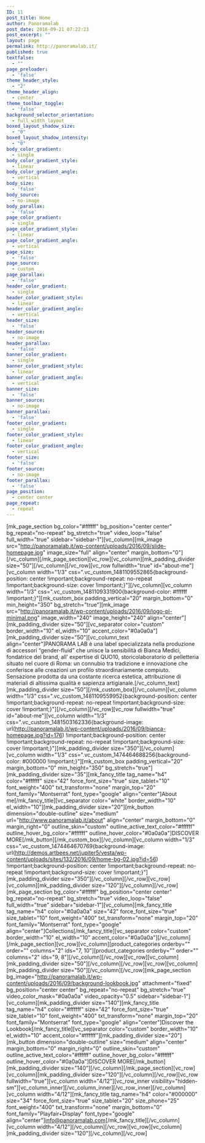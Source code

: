 ```yaml
---
ID: 11
post_title: Home
author: Panoramalab
post_date: 2016-09-21 07:22:23
post_excerpt: ""
layout: page
permalink: http://panoramalab.it/
published: true
textfalse:
  - ""
page_preloader:
  - 'false'
theme_header_style:
  - "2"
theme_header_align:
  - center
theme_toolbar_toggle:
  - 'false'
background_selector_orientation:
  - full_width_layout
boxed_layout_shadow_size:
  - "0"
boxed_layout_shadow_intensity:
  - "0"
body_color_gradient:
  - single
body_color_gradient_style:
  - linear
body_color_gradient_angle:
  - vertical
body_size:
  - 'false'
body_source:
  - no-image
body_parallax:
  - 'false'
page_color_gradient:
  - single
page_color_gradient_style:
  - linear
page_color_gradient_angle:
  - vertical
page_size:
  - 'false'
page_source:
  - custom
page_parallax:
  - 'false'
header_color_gradient:
  - single
header_color_gradient_style:
  - linear
header_color_gradient_angle:
  - vertical
header_size:
  - 'false'
header_source:
  - no-image
header_parallax:
  - 'false'
banner_color_gradient:
  - single
banner_color_gradient_style:
  - linear
banner_color_gradient_angle:
  - vertical
banner_size:
  - 'false'
banner_source:
  - no-image
banner_parallax:
  - 'false'
footer_color_gradient:
  - single
footer_color_gradient_style:
  - linear
footer_color_gradient_angle:
  - vertical
footer_size:
  - 'false'
footer_source:
  - no-image
footer_parallax:
  - 'false'
page_position:
  - center center
page_repeat:
  - repeat
---
```

[mk_page_section bg_color="#ffffff" bg_position="center center" bg_repeat="no-repeat" bg_stretch="true" video_loop="false" full_width="true" sidebar="sidebar-1"][vc_column][mk_image src="http://panoramalab.it/wp-content/uploads/2016/09/slide-homepage.jpg" image_size="full" align="center" margin_bottom="0"][/vc_column][/mk_page_section][vc_row][vc_column][mk_padding_divider size="50"][/vc_column][/vc_row][vc_row fullwidth="true" id="about-me"][vc_column width="1/3" css=".vc_custom_1481109552865{background-position: center !important;background-repeat: no-repeat !important;background-size: cover !important;}"][/vc_column][vc_column width="1/3" css=".vc_custom_1481109331900{background-color: #ffffff !important;}"][mk_custom_box padding_vertical="20" margin_bottom="0" min_height="350" bg_stretch="true"][mk_image src="http://panoramalab.it/wp-content/uploads/2016/09/logo-pl-minimal.png" image_width="240" image_height="240" align="center"][mk_padding_divider size="50"][vc_separator color="custom" border_width="10" el_width="10" accent_color="#0a0a0a"][mk_padding_divider size="50"][vc_column_text align="center"]PANORAMA LAB è una label specializzata nella produzione di accessori “gender-fluid” che unisce la sensibilità di Bianca Medici, fondatrice del brand, all’ expertise di QUO10, storicolaboratorio di pelletteria situato nel cuore di Roma: un connubio tra tradizione e innovazione che conferisce alle creazioni un profilo straordinariamente compiuto. Sensazione prodotta da una costante ricerca estetica, attribuzione di materiali di altissima qualità e sapienza artigianale.[/vc_column_text][mk_padding_divider size="50"][/mk_custom_box][/vc_column][vc_column width="1/3" css=".vc_custom_1481109559952{background-position: center !important;background-repeat: no-repeat !important;background-size: cover !important;}"][/vc_column][/vc_row][vc_row fullwidth="true" id="about-me"][vc_column width="1/3" css=".vc_custom_1481503162336{background-image: url(http://panoramalab.it/wp-content/uploads/2016/09/bianca-homepage.jpg?id=176) !important;background-position: center !important;background-repeat: no-repeat !important;background-size: cover !important;}"][mk_padding_divider size="350"][/vc_column][vc_column width="1/3" css=".vc_custom_1474464688256{background-color: #000000 !important;}"][mk_custom_box padding_vertical="20" margin_bottom="0" min_height="350" bg_stretch="true"][mk_padding_divider size="35"][mk_fancy_title tag_name="h4" color="#ffffff" size="42" force_font_size="true" size_tablet="10" font_weight="400" txt_transform="none" margin_top="20" font_family="Montserrat" font_type="google" align="center"]About me[/mk_fancy_title][vc_separator color="white" border_width="10" el_width="10"][mk_padding_divider size="20"][mk_button dimension="double-outline" size="medium" url="http://www.panoramalab.it/about" align="center" margin_bottom="0" margin_right="0" outline_skin="custom" outline_active_text_color="#ffffff" outline_hover_bg_color="#ffffff" outline_hover_color="#0a0a0a"]DISCOVER MORE[/mk_button][/mk_custom_box][/vc_column][vc_column width="1/3" css=".vc_custom_1474464670769{background-image: url(http://demos.artbees.net/jupiter5/vesta/wp-content/uploads/sites/132/2016/09/home-bg-02.jpg?id=56) !important;background-position: center !important;background-repeat: no-repeat !important;background-size: cover !important;}"][mk_padding_divider size="350"][/vc_column][/vc_row][vc_row][vc_column][mk_padding_divider size="120"][/vc_column][/vc_row][mk_page_section bg_color="#ffffff" bg_position="center center" bg_repeat="no-repeat" bg_stretch="true" video_loop="false" full_width="true" sidebar="sidebar-1"][vc_column][mk_fancy_title tag_name="h4" color="#0a0a0a" size="42" force_font_size="true" size_tablet="10" font_weight="400" txt_transform="none" margin_top="20" font_family="Montserrat" font_type="google" align="center"]Collections[/mk_fancy_title][vc_separator color="custom" border_width="10" el_width="10" accent_color="#0a0a0a"][/vc_column][/mk_page_section][vc_row][vc_column][product_categories orderby="" order="" columns="2" ids="7, 10"][product_categories orderby="" order="" columns="2" ids="9, 8"][/vc_column][/vc_row][vc_row][vc_column][mk_padding_divider size="50"][/vc_column][/vc_row][vc_row][vc_column][mk_padding_divider size="50"][/vc_column][/vc_row][mk_page_section bg_image="http://panoramalab.it/wp-content/uploads/2016/09/background-lookbook.jpg" attachment="fixed" bg_position="center center" bg_repeat="no-repeat" bg_stretch="true" video_color_mask="#0a0a0a" video_opacity="0.5" sidebar="sidebar-1"][vc_column][mk_padding_divider size="140"][mk_fancy_title tag_name="h4" color="#ffffff" size="42" force_font_size="true" size_tablet="10" font_weight="400" txt_transform="none" margin_top="20" font_family="Montserrat" font_type="google" align="center"]Discover the Lookbook[/mk_fancy_title][vc_separator color="custom" border_width="10" el_width="10" accent_color="#ffffff"][mk_padding_divider size="20"][mk_button dimension="double-outline" size="medium" align="center" margin_bottom="0" margin_right="0" outline_skin="custom" outline_active_text_color="#ffffff" outline_hover_bg_color="#ffffff" outline_hover_color="#0a0a0a"]DISCOVER MORE[/mk_button][mk_padding_divider size="140"][/vc_column][/mk_page_section][vc_row][vc_column][mk_padding_divider size="120"][/vc_column][/vc_row][vc_row fullwidth="true"][vc_column width="4/12"][vc_row_inner visibility="hidden-sm"][vc_column_inner][/vc_column_inner][/vc_row_inner][/vc_column][vc_column width="4/12"][mk_fancy_title tag_name="h4" color="#000000" size="34" force_font_size="true" size_tablet="20" size_phone="25" font_weight="400" txt_transform="none" margin_bottom="0" font_family="Playfair+Display" font_type="google" align="center"]<a href="mailto:info@panoramalab.com">info@panoramalab.com</a>[/mk_fancy_title][/vc_column][vc_column width="4/12"][/vc_column][/vc_row][vc_row][vc_column][mk_padding_divider size="120"][/vc_column][/vc_row]